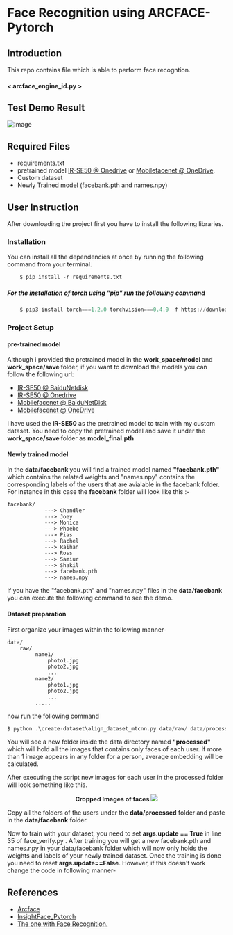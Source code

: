 # Face Recognition using ARCFACE-Pytorch

## Introduction
This repo contains file which is able to perform face recogntion.
#### < arcface_engine_id.py >


## Test Demo Result
![image](https://github.com/nanhungrybin/ArcFace_FaceRecognition/assets/97181397/3985dff7-aa9d-48ef-a373-80edb271b330)

 
## Required Files
- requirements.txt
- pretrained model [IR-SE50 @ Onedrive](https://onedrive.live.com/?authkey=%21AOw5TZL8cWlj10I&cid=CEC0E1F8F0542A13&id=CEC0E1F8F0542A13%21835&parId=root&action=locate) or [Mobilefacenet @ OneDrive](https://onedrive.live.com/?authkey=%21AIweh1IfiuF9vm4&cid=CEC0E1F8F0542A13&id=CEC0E1F8F0542A13%21836&parId=root&o=OneUp).
- Custom dataset
- Newly Trained model (facebank.pth and names.npy)


## User Instruction
After downloading the project first you have to install the following libraries.
### Installation
You can install all the dependencies at once by running the following command from your terminal.
``` python
    $ pip install -r requirements.txt
```
##### For the installation of torch using "pip" run the following command

``` python
    $ pip3 install torch===1.2.0 torchvision===0.4.0 -f https://download.pytorch.org/whl/torch_stable.html
```
### Project Setup

#### pre-trained model
Although i provided the pretrained model in the <b> work_space/model </b> and <b> work_space/save </b> folder, if you want to download the models you can follow the following url:

- [IR-SE50 @ BaiduNetdisk](https://pan.baidu.com/s/12BUjjwy1uUTEF9HCx5qvoQ)
- [IR-SE50 @ Onedrive](https://onedrive.live.com/?authkey=%21AOw5TZL8cWlj10I&cid=CEC0E1F8F0542A13&id=CEC0E1F8F0542A13%21835&parId=root&action=locate)
- [Mobilefacenet @ BaiduNetDisk](https://pan.baidu.com/s/1hqNNkcAjQOSxUjofboN6qg)
- [Mobilefacenet @ OneDrive](https://onedrive.live.com/?authkey=%21AIweh1IfiuF9vm4&cid=CEC0E1F8F0542A13&id=CEC0E1F8F0542A13%21836&parId=root&o=OneUp)

I have used the <b>IR-SE50</b> as the pretrained model to train with my custom dataset. You need to copy the pretrained model and save it under the <b> work_space/save </b> folder as <b> model_final.pth</b>

#### Newly trained model
In the <b> data/facebank </b> you will find a trained model named <b> "facebank.pth" </b> which contains the related weights and "names.npy" contains the corresponding labels of the users that are avialable in the facebank folder. For instance in this case
the <b> facebank </b> folder will look like this :-

    facebank/
                ---> Chandler
                ---> Joey
                ---> Monica
                ---> Phoebe
                ---> Pias
                ---> Rachel
                ---> Raihan
                ---> Ross
                ---> Samiur
                ---> Shakil
                ---> facebank.pth
                ---> names.npy

If you have the "facebank.pth" and "names.npy" files in the <b>data/facebank</b> you can execute the following command to see the demo.




#### Dataset preparation 

First organize your images within the following manner- 

    data/
        raw/
             name1/
                 photo1.jpg
                 photo2.jpg
                 ...
             name2/
                 photo1.jpg
                 photo2.jpg
                 ...
             .....
now run the following command
```python
$ python .\create-dataset\align_dataset_mtcnn.py data/raw/ data/processed --image_size 112
```

You will see a new folder inside the data directory named <b> "processed" </b> which will hold all the images that contains only faces of each user. If more than 1 image appears in any folder for a person, average embedding will be calculated. 

After executing the script new images for each user in the processed folder will look something like this.
<p align="center"> 
<b> Cropped Images of faces </b>
    <img src ="http://muizzer07.pythonanywhere.com/media/files/Picture1.png">
</p> 

Copy all the folders of the users under the <b>data/processed</b> folder and paste in the <b>data/facebank</b> folder.


Now to train with your dataset, you need to set <b> args.update == True </b> in line 35 of face_verify.py . After training you will get a new facebank.pth and names.npy in your data/facebank folder which will now only holds the weights and labels of your newly trained dataset. Once the training is done you need to reset <b> args.update==False</b>.
However, if this doesn't work change the code in following manner-

## References
- [Arcface](https://arxiv.org/pdf/1801.07698.pdf)
- [InsightFace_Pytorch](https://github.com/TreB1eN/InsightFace_Pytorch)
- [The one with Face Recognition.](https://towardsdatascience.com/s01e01-3eb397d458d)
